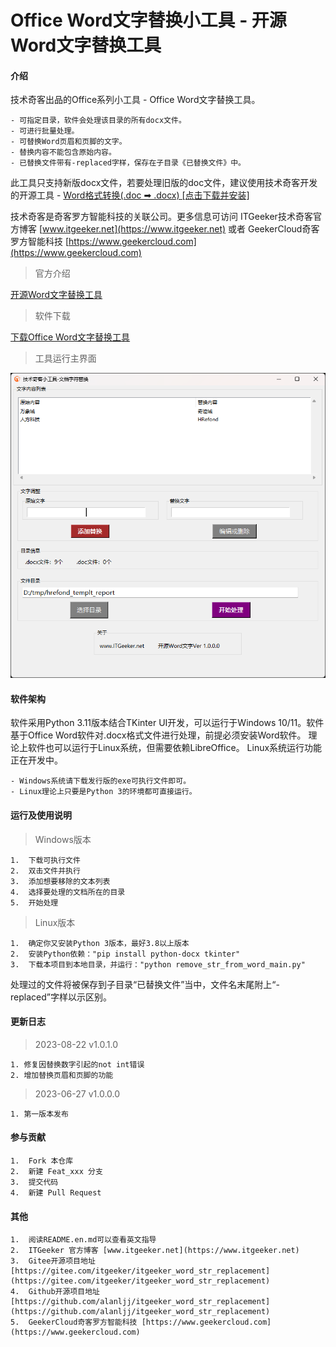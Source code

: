 # Office Word文字替换小工具 - 开源Word文字替换工具

#### 介绍
技术奇客出品的Office系列小工具 - Office Word文字替换工具。

    - 可指定目录，软件会处理该目录的所有docx文件。
    - 可进行批量处理。
    - 可替换Word页眉和页脚的文字。
    - 替换内容不能包含原始内容。
    - 已替换文件带有-replaced字样，保存在子目录《已替换文件》中。

此工具只支持新版docx文件，若要处理旧版的doc文件，建议使用技术奇客开发的开源工具 - [Word格式转换(.doc ➡ .docx) [点击下载并安装]](https://www.itgeeker.net/itgeeker-technical-service/itgeeker_convert_doc_to_docx/)

技术奇客是奇客罗方智能科技的关联公司。更多信息可访问 ITGeeker技术奇客官方博客 [www.itgeeker.net](https://www.itgeeker.net) 或者 GeekerCloud奇客罗方智能科技 [https://www.geekercloud.com](https://www.geekercloud.com)

>官方介绍

[开源Word文字替换工具](https://www.itgeeker.net/itgeeker-technical-service/itgeeker_word_str_replacement/)

>软件下载

[下载Office Word文字替换工具](https://gitee.com/itgeeker/itgeeker_word_str_replacement/releases/)

>工具运行主界面

[![开源Word文字替换截图](word_str_replacement-2023-06-27.png "开源Word文字替换工具")](https://www.itgeeker.net/itgeeker-technical-service/itgeeker_word_str_replacement/)

#### 软件架构
软件采用Python 3.11版本结合TKinter UI开发，可以运行于Windows 10/11。软件基于Office Word软件对.docx格式文件进行处理，前提必须安装Word软件。
理论上软件也可以运行于Linux系统，但需要依赖LibreOffice。 Linux系统运行功能正在开发中。

    - Windows系统请下载发行版的exe可执行文件即可。
    - Linux理论上只要是Python 3的环境都可直接运行。

#### 运行及使用说明

> Windows版本

    1.  下载可执行文件
    2.  双击文件并执行
    3.  添加想要移除的文本列表
    4.  选择要处理的文档所在的目录
    5.  开始处理

> Linux版本

    1.  确定你又安装Python 3版本，最好3.8以上版本
    2.  安装Python依赖："pip install python-docx tkinter"
    3.  下载本项目到本地目录，并运行："python remove_str_from_word_main.py"

处理过的文件将被保存到子目录“已替换文件”当中，文件名末尾附上“-replaced”字样以示区别。

#### 更新日志

> 2023-08-22 v1.0.1.0
 
    1. 修复因替换数字引起的not int错误
    2. 增加替换页眉和页脚的功能

> 2023-06-27 v1.0.0.0
 
    1. 第一版本发布


#### 参与贡献

    1.  Fork 本仓库
    2.  新建 Feat_xxx 分支
    3.  提交代码
    4.  新建 Pull Request


#### 其他

    1.  阅读README.en.md可以查看英文指导
    2.  ITGeeker 官方博客 [www.itgeeker.net](https://www.itgeeker.net)
    3.  Gitee开源项目地址 [https://gitee.com/itgeeker/itgeeker_word_str_replacement](https://gitee.com/itgeeker/itgeeker_word_str_replacement) 
    4.  Github开源项目地址 [https://github.com/alanljj/itgeeker_word_str_replacement](https://github.com/alanljj/itgeeker_word_str_replacement) 
    5.  GeekerCloud奇客罗方智能科技 [https://www.geekercloud.com](https://www.geekercloud.com)
